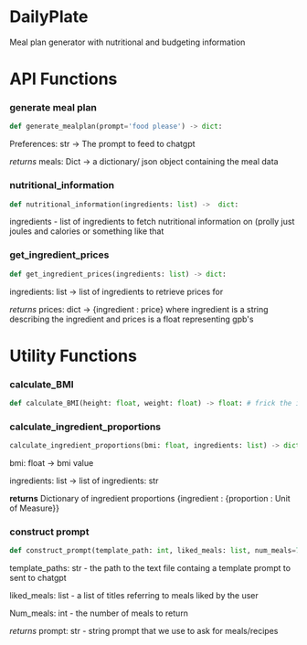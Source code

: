 # DailyPlate
Meal plan generator with nutritional and budgeting information

# API Functions

### generate meal plan
```python
def generate_mealplan(prompt='food please') -> dict:
```
Preferences: str -> The prompt to feed to chatgpt

*returns* meals: Dict -> a dictionary/ json object containing the meal data
  
### nutritional_information
```python
def nutritional_information(ingredients: list) ->  dict:
```
ingredients - list of ingredients to fetch nutritional information on (prolly just joules and calories or something like that

### get_ingredient_prices
```python
def get_ingredient_prices(ingredients: list) -> dict:
```
ingredients: list -> list of ingredients to retrieve prices for

*returns* prices: dict -> {ingredient : price} where ingredient is a string describing the ingredient and prices is a float representing gpb's

# Utility Functions

### calculate_BMI
```python 
def calculate_BMI(height: float, weight: float) -> float: # frick the imperial system (we use kg and cms)
```

### calculate_ingredient_proportions
```python
calculate_ingredient_proportions(bmi: float, ingredients: list) -> dict:
```
bmi: float -> bmi value

ingredients: list -> list of ingredients: str

**returns** Dictionary of ingredient proportions {ingredient : {proportion : Unit of Measure}}

### construct prompt
```python
def construct_prompt(template_path: int, liked_meals: list, num_meals=7) -> str:
```
template_paths: str - the path to the text file containg a template prompt to sent to chatgpt 

liked_meals: list - a list of titles referring to meals liked by the user

Num_meals: int - the number of meals to return

*returns* prompt: str - string prompt that we use to ask for meals/recipes


